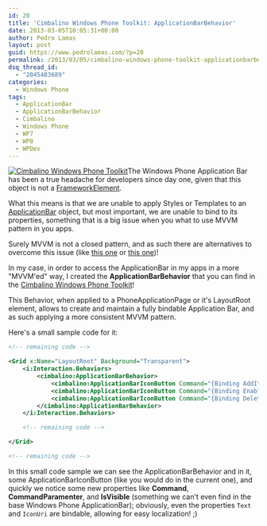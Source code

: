 ```yaml
---
id: 20
title: 'Cimbalino Windows Phone Toolkit: ApplicationBarBehavior'
date: 2013-03-05T10:05:31+00:00
author: Pedro Lamas
layout: post
guid: https://www.pedrolamas.com/?p=20
permalink: /2013/03/05/cimbalino-windows-phone-toolkit-applicationbarbehavior/
dsq_thread_id:
  - "2045483689"
categories:
  - Windows Phone
tags:
  - ApplicationBar
  - ApplicationBarBehavior
  - Cimbalino
  - Windows Phone
  - WP7
  - WP8
  - WPDev
---
```

[![Cimbalino Windows Phone Toolkit](https://www.pedrolamas.com/wp-content/uploads/2013/03/Cimbalino-Windows-Phone-Toolkit-150x150.png)](http://cimbalino.org)The Windows Phone Application Bar has been a true headache for developers since day one, given that this object is not a [FrameworkElement](http://msdn.microsoft.com/en-us/library/windowsphone/develop/system.windows.frameworkelement(v=vs.105).aspx).

What this means is that we are unable to apply Styles or Templates to an [ApplicationBar](http://msdn.microsoft.com/en-us/library/windowsphone/develop/microsoft.phone.shell.applicationbar%28v=vs.105%29.aspx) object, but most important, we are unable to bind to its properties, something that is a big issue when you what to use MVVM pattern in you apps.

Surely MVVM is not a closed pattern, and as such there are alternatives to overcome this issue (like [this one](http://geekswithblogs.net/lbugnion/archive/2010/04/09/using-commands-with-applicationbarmenuitem-and-applicationbarbutton-in-windows-phone-7.aspx) or [this one](http://geekswithblogs.net/lbugnion/archive/2010/06/08/two-small-issues-with-windows-phone-7-applicationbar-buttons-and.aspx))!

In my case, in order to access the ApplicationBar in my apps in a more "MVVM'ed" way, I created the **ApplicationBarBehavior** that you can find in the [Cimbalino Windows Phone Toolkit](http://cimbalino.org)!

This Behavior, when applied to a PhoneApplicationPage or it's LayoutRoot element, allows to create and maintain a fully bindable Application Bar, and as such applying a more consistent MVVM pattern.

Here's a small sample code for it:

```xml
<!-- remaining code -->

<Grid x:Name="LayoutRoot" Background="Transparent">
    <i:Interaction.Behaviors>
        <cimbalino:ApplicationBarBehavior>
            <cimbalino:ApplicationBarIconButton Command="{Binding AddItemCommand, Mode=OneTime}" IconUri="/Images/appbar.add.rest.png" Text="add" IsVisible="{Binding IsSelectionDisabled}" />
            <cimbalino:ApplicationBarIconButton Command="{Binding EnableSelectionCommand, Mode=OneTime}" IconUri="/Images/appbar.manage.rest.png" Text="select" IsVisible="{Binding IsSelectionDisabled}" />
            <cimbalino:ApplicationBarIconButton Command="{Binding DeleteItemsCommand, Mode=OneTime}" CommandParameter="{Binding SelectedItems, ElementName=ItemsMultiselectList}" IconUri="/Images/appbar.delete.rest.png" Text="delete" IsVisible="{Binding IsSelectionEnabled}" />
        </cimbalino:ApplicationBarBehavior>
    </i:Interaction.Behaviors>

    <!-- remaining code -->

</Grid>

<!-- remaining code -->
```

In this small code sample we can see the ApplicationBarBehavior and in it, some ApplicationBarIconButton (like you would do in the current one), and quickly we notice some new properties like **Command**, **CommandParamenter**, and **IsVisible** (something we can't even find in the base Windows Phone ApplicationBar); obviously, even the properties `Text` and `IconUri` are bindable, allowing for easy localization! ;)
